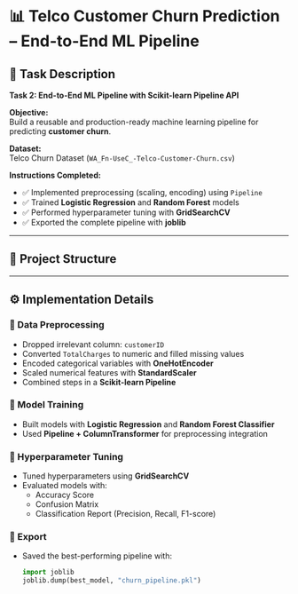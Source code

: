 # 📊 Telco Customer Churn Prediction – End-to-End ML Pipeline

## 📌 Task Description
**Task 2: End-to-End ML Pipeline with Scikit-learn Pipeline API**

**Objective:**  
Build a reusable and production-ready machine learning pipeline for predicting **customer churn**.

**Dataset:**  
Telco Churn Dataset (`WA_Fn-UseC_-Telco-Customer-Churn.csv`)

**Instructions Completed:**
- ✅ Implemented preprocessing (scaling, encoding) using `Pipeline`  
- ✅ Trained **Logistic Regression** and **Random Forest** models  
- ✅ Performed hyperparameter tuning with **GridSearchCV**  
- ✅ Exported the complete pipeline with **joblib**  

---

## 📂 Project Structure

---

## ⚙️ Implementation Details

### 🔹 Data Preprocessing
- Dropped irrelevant column: `customerID`
- Converted `TotalCharges` to numeric and filled missing values
- Encoded categorical variables with **OneHotEncoder**
- Scaled numerical features with **StandardScaler**
- Combined steps in a **Scikit-learn Pipeline**

### 🔹 Model Training
- Built models with **Logistic Regression** and **Random Forest Classifier**
- Used **Pipeline + ColumnTransformer** for preprocessing integration

### 🔹 Hyperparameter Tuning
- Tuned hyperparameters using **GridSearchCV**
- Evaluated models with:
  - Accuracy Score
  - Confusion Matrix
  - Classification Report (Precision, Recall, F1-score)

### 🔹 Export
- Saved the best-performing pipeline with:
  ```python
  import joblib
  joblib.dump(best_model, "churn_pipeline.pkl")
